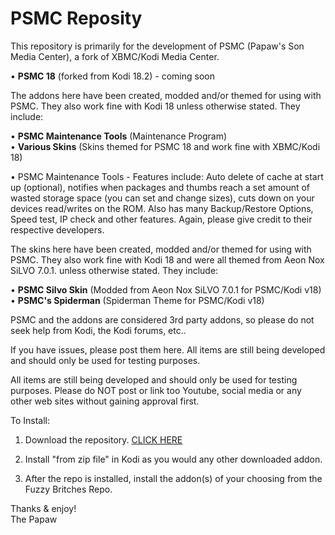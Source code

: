 # PSMC Reposity

This repository is primarily for the development of PSMC (Papaw's Son Media Center), a fork of XBMC/Kodi Media Center.

• <B>PSMC 18</B> (forked from Kodi 18.2) - coming soon


The addons here have been created, modded and/or themed for using with PSMC. They also work fine with Kodi 18 unless otherwise stated. They include:

• <B>PSMC Maintenance Tools</B> (Maintenance Program)<BR>
• <B>Various Skins</B> (Skins themed for PSMC 18 and work fine with XBMC/Kodi 18)

• PSMC Maintenance Tools - Features include: Auto delete of cache at start up (optional), notifies when packages and thumbs reach a set amount of wasted storage space (you can set and change sizes), cuts down on your devices read/writes on the ROM. Also has many Backup/Restore Options, Speed test, IP check and other features. Again, please give credit to their respective developers.

The skins here have been created, modded and/or themed for using with PSMC. They also work fine with Kodi 18 and were all themed from Aeon Nox SiLVO 7.0.1. unless otherwise stated. They include:

• <B>PSMC Silvo Skin</B> (Modded from Aeon Nox SiLVO 7.0.1 for PSMC/Kodi v18)<BR>
• <B>PSMC's Spiderman</B> (Spiderman Theme for PSMC/Kodi v18)

PSMC and the addons are considered 3rd party addons, so please do not seek help from Kodi, the Kodi forums, etc..

If you have issues, please post them here. All items are still being developed and should only be used for testing purposes.

All items are still being developed and should only be used for testing purposes. Please do NOT post or link too Youtube, social media or any other web sites without gaining approval first.

  
To Install:
1. Download the repository. <a href="https://github.com/ThePapaw/psmc/blob/master/_zips/repository.psmc/repository.psmc-1.0.6.zip?raw=true">CLICK HERE</a>

2. Install "from zip file" in Kodi as you would any other downloaded addon.

3. After the repo is installed, install the addon(s) of your choosing from the Fuzzy Britches Repo.


Thanks & enjoy!<BR>
	The Papaw
